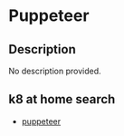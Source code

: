 # Puppeteer

## Description

No description provided.

## k8 at home search

- [puppeteer](https://nanne.dev/k8s-at-home-search/#/puppeteer)
